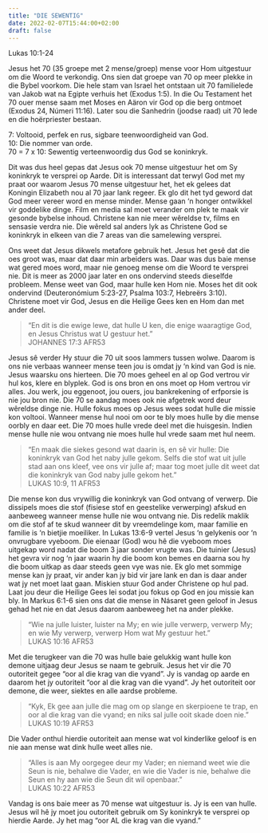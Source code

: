 ```yaml
---
title: "DIE SEWENTIG"
date: 2022-02-07T15:44:00+02:00
draft: false
---
```

<html>
 <head></head>
 <body>
  <p>Lukas 10:1-24</p>
  <p>Jesus het 70 (35 groepe met 2 mense/groep) mense voor Hom uitgestuur om die Woord te verkondig. Ons sien dat groepe van 70 op meer plekke in die Bybel voorkom. Die hele stam van Israel het ontstaan uit 70 familielede van Jakob wat na Egipte verhuis het (Exodus 1:5). In die Ou Testament het 70 ouer mense saam met Moses en Aäron vir God op die berg ontmoet (Exodus 24, Númeri 11:16). Later sou die Sanhedrin (joodse raad) uit 70 lede en die hoërpriester bestaan.</p>
  <p>7: Voltooid, perfek en rus, sigbare teenwoordigheid van God.<br>10: Die nommer van orde.<br>70 = 7 x 10: Sewentig verteenwoordig dus God se koninkryk.</p>
  <p>Dit was dus heel gepas dat Jesus ook 70 mense uitgestuur het om Sy koninkryk te versprei op Aarde. Dit is interessant dat terwyl God met my praat oor waarom Jesus 70 mense uitgestuur het, het ek gelees dat Koningin Elizabeth nou al 70 jaar lank regeer. Ek glo dit het tyd geword dat God meer vereer word en mense minder. Mense gaan ‘n honger ontwikkel vir goddelike dinge. Film en media sal moet verander om plek te maak vir gesonde bybelse inhoud. Christene kan nie meer wêreldse tv, films en sensasie verdra nie. Die wêreld sal anders lyk as Christene God se koninkryk in elkeen van die 7 areas van die samelewing versprei.</p>
  <p>Ons weet dat Jesus dikwels metafore gebruik het. Jesus het gesê dat die oes groot was, maar dat daar min arbeiders was. Daar was dus baie mense wat gered moes word, maar nie genoeg mense om die Woord te versprei nie. Dit is meer as 2000 jaar later en ons ondervind steeds dieselfde probleem. Mense weet van God, maar hulle ken Hom nie. Moses het dit ook ondervind (Deuteronómium 5:23-27, Psalma 103:7, Hebreërs 3:10). Christene moet vir God, Jesus en die Heilige Gees ken en Hom dan met ander deel.</p>
  <blockquote>
   <p>“En dit is die ewige lewe, dat hulle U ken, die enige waaragtige God, en Jesus Christus wat U gestuur het.”<br>‭‭JOHANNES‬ ‭17:3‬ ‭AFR53‬‬</p>
  </blockquote>
  <p>Jesus sê verder Hy stuur die 70 uit soos lammers tussen wolwe. Daarom is ons nie verbaas wanneer mense teen jou is omdat jy ‘n kind van God is nie. Jesus waarsku ons hierteen. Die 70 moes geheel en al op God vertrou vir hul kos, klere en blyplek. God is ons bron en ons moet op Hom vertrou vir alles. Jou werk, jou eggenoot, jou ouers, jou bankrekening of erfporsie is nie jou bron nie. Die 70 se aandag moes ook nie afgetrek word deur wêreldse dinge nie. Hulle fokus moes op Jesus wees sodat hulle die missie kon voltooi. Wanneer mense hul nooi om oor te bly moes hulle by die mense oorbly en daar eet. Die 70 moes hulle vrede deel met die huisgesin. Indien mense hulle nie wou ontvang nie moes hulle hul vrede saam met hul neem.</p>
  <blockquote>
   <p>“En maak die siekes gesond wat daarin is, en sê vir hulle: Die koninkryk van God het naby julle gekom. Selfs die stof wat uit julle stad aan ons kleef, vee ons vir julle af; maar tog moet julle dit weet dat die koninkryk van God naby julle gekom het.”<br>‭‭LUKAS‬ ‭10:9, 11‬ ‭AFR53‬‬</p>
  </blockquote>
  <p>Die mense kon dus vrywillig die koninkryk van God ontvang of verwerp. Die dissipels moes die stof (fisiese stof en geestelike verwerping) afskud en aanbeweeg wanneer mense hulle nie wou ontvang nie. Dis redelik maklik om die stof af te skud wanneer dit by vreemdelinge kom, maar familie en familie is ‘n bietjie moeiliker. In Lukas 13:6-9 vertel Jesus ‘n gelykenis oor ‘n onvrugbare vyeboom. Die eienaar (God) wou hê die vyeboom moes uitgekap word nadat die boom 3 jaar sonder vrugte was. Die tuinier (Jesus) het gevra vir nog ‘n jaar waarin hy die boom kon bemes en daarna sou hy die boom uitkap as daar steeds geen vye was nie. Ek glo met sommige mense kan jy praat, vir ander kan jy bid vir jare lank en dan is daar ander wat jy net moet laat gaan. Miskien stuur God ander Christene op hul pad. Laat jou deur die Heilige Gees lei sodat jou fokus op God en jou missie kan bly. In Markus 6:1-6 sien ons dat die mense in Násaret geen geloof in Jesus gehad het nie en dat Jesus daarom aanbeweeg het na ander plekke.</p>
  <blockquote>
   <p>“Wie na julle luister, luister na My; en wie julle verwerp, verwerp My; en wie My verwerp, verwerp Hom wat My gestuur het.”<br>‭‭LUKAS‬ ‭10:16‬ ‭AFR53‬‬</p>
  </blockquote>
  <p>Met die terugkeer van die 70 was hulle baie gelukkig want hulle kon demone uitjaag deur Jesus se naam te gebruik. Jesus het vir die 70 outoriteit gegee “oor al die krag van die vyand”. Jy is vandag op aarde en daarom het jy outoriteit “oor al die krag van die vyand”. Jy het outoriteit oor demone, die weer, siektes en alle aardse probleme.</p>
  <blockquote>
   <p>“Kyk, Ek gee aan julle die mag om op slange en skerpioene te trap, en oor al die krag van die vyand; en niks sal julle ooit skade doen nie.”<br>‭‭LUKAS‬ ‭10:19‬ ‭AFR53‬‬</p>
  </blockquote>
  <p>Die Vader onthul hierdie outoriteit aan mense wat vol kinderlike geloof is en nie aan mense wat dink hulle weet alles nie.</p>
  <blockquote>
   <p>“Alles is aan My oorgegee deur my Vader; en niemand weet wie die Seun is nie, behalwe die Vader, en wie die Vader is nie, behalwe die Seun en hy aan wie die Seun dit wil openbaar.”<br>‭‭LUKAS‬ ‭10:22‬ ‭AFR53‬‬</p>
  </blockquote>
  <p>Vandag is ons baie meer as 70 mense wat uitgestuur is. Jy is een van hulle. Jesus wil hê jy moet jou outoriteit gebruik om Sy koninkryk te versprei op hierdie Aarde. Jy het mag “oor AL die krag van die vyand.”</p>
 </body>
</html>